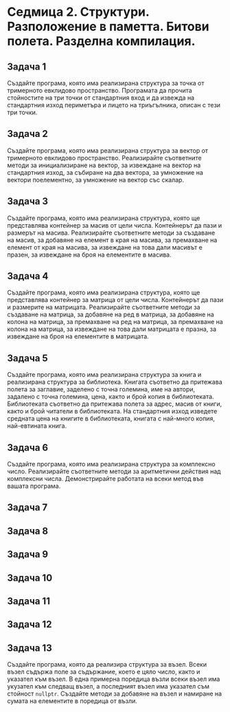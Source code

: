 # Седмица 2. Структури. Разположение в паметта. Битови полета. Разделна компилация.



## Задача 1

Създайте програма, която има реализирана структура за точка от тримерното евклидово пространство. Програмата да прочита стойностите на три точки от стандартния вход и да извежда на стандартния изход периметъра и лицето на триъгълника, описан с тези три точки.

## Задача 2

Създайте програма, която има реализирана структура за вектор от тримерното евклидово пространство. Реализирайте съответните методи за инициализиране на вектор, за извеждане на вектор на стандартния изход, за събиране на два вектора, за умножение на вектори поелементно, за умножение на вектор със скалар.

## Задача 3

Създайте програма, която има реализирана структура, която ще представлява контейнер за масив от цели числа. Контейнерът да пази и размерът на масива. Реализирайте съответните методи за създаване на масив, за добавяне на елемент в края на масива, за премахване на елемент от края на масива, за извеждане на това дали масивът е празен, за извеждане на броя на елементите в масива.

## Задача 4

Създайте програма, която има реализирана структура, която ще представлява контейнер за матрица от цели числа. Контейнерът да пази и размерите на матрицата. Реализирайте съответните методи за създаване на матрица, за добавяне на ред в матрица, за добавяне на колона на матрица, за премахване на ред на матрица, за премахване на колона на матрица, за извеждане на това дали матрицата е празна, за извеждане на броя на елементите в матрицата.

## Задача 5

Създайте програма, която има реализирана структура за книга и реализирана структура за библиотека. Книгата съответно да притежава полета за заглавие, заделено с точна големина, име на автори, задалено с точна големина, цена, както и брой копия в библиотеката. Библиотеката съответно да притежава полета за адрес, масив от книги, както и брой читатели в библиотеката. На стандартния изход изведете средната цена на книгите в библиотеката, книгата с най-много копия, най-евтината книга.

## Задача 6

Създайте програма, която има реализирана структура за комплексно число. Реализирайте съответните методи за аритметични действия над комплексни числа. Демонстрирайте работата на всеки метод във вашата програма.

## Задача 7

## Задача 8

## Задача 9

## Задача 10

## Задача 11

## Задача 12

## Задача 13

Създайте програма, която да реализира структура за възел. Всеки възел съдържа поле за съдържание, което е цяло число, както и указател към възел. В една примерна поредица възли всеки възел има укузател към следващ възел, а последният възел има указател съм стойност `nullptr`. Създайте методи за добавяне на възел и намиране на сумата на елементите в поредица от възли.
